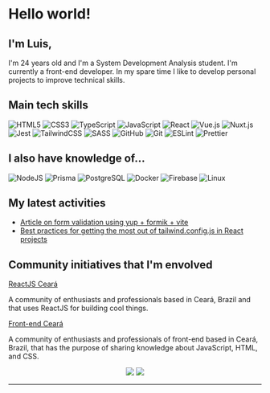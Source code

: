 #  Hello world!


## I'm Luis,
I'm 24 years old and I'm a System Development Analysis student. I'm currently a front-end developer. In my spare time I like to develop personal projects to improve technical skills.


## Main tech skills

![HTML5](https://img.shields.io/badge/html5-%23E34F26.svg?style=for-the-badge&logo=html5&logoColor=white)
![CSS3](https://img.shields.io/badge/css3-%231572B6.svg?style=for-the-badge&logo=css3&logoColor=white)
![TypeScript](https://img.shields.io/badge/typescript-%23007ACC.svg?style=for-the-badge&logo=typescript&logoColor=white)
![JavaScript](https://img.shields.io/badge/javascript-%23323330.svg?style=for-the-badge&logo=javascript&logoColor=%23F7DF1E)
![React](https://img.shields.io/badge/react-%2320232a.svg?style=for-the-badge&logo=react&logoColor=%2361DAFB)
![Vue.js](https://img.shields.io/badge/vuejs-%2335495e.svg?style=for-the-badge&logo=vuedotjs&logoColor=%234FC08D)
![Nuxt.js](https://img.shields.io/badge/nuxt.js-%23000000.svg?style=for-the-badge&logo=nuxtdotjs&logoColor=white)
![Jest](https://img.shields.io/badge/-jest-%23C21325?style=for-the-badge&logo=jest&logoColor=white)
![TailwindCSS](https://img.shields.io/badge/tailwindcss-%2338B2AC.svg?style=for-the-badge&logo=tailwind-css&logoColor=white)
![SASS](https://img.shields.io/badge/SASS-hotpink.svg?style=for-the-badge&logo=SASS&logoColor=white)
![GitHub](https://img.shields.io/badge/github-%23121011.svg?style=for-the-badge&logo=github&logoColor=white)
![Git](https://img.shields.io/badge/git-%23F05033.svg?style=for-the-badge&logo=git&logoColor=white)
![ESLint](https://img.shields.io/badge/ESLint-4B3263?style=for-the-badge&logo=eslint&logoColor=white)
![Prettier](https://img.shields.io/badge/prettier-%23F7B93E.svg?style=for-the-badge&logo=prettier&logoColor=white)

## I also have knowledge of...

![NodeJS](https://img.shields.io/badge/node.js-6DA55F?style=for-the-badge&logo=node.js&logoColor=white)
![Prisma](https://img.shields.io/badge/prisma-2D3748?style=for-the-badge&logo=prisma&logoColor=white)
![PostgreSQL](https://img.shields.io/badge/postgresql-%23316192.svg?style=for-the-badge&logo=postgresql&logoColor=white)
![Docker](https://img.shields.io/badge/docker-%230db7ed.svg?style=for-the-badge&logo=docker&logoColor=white)
![Firebase](https://img.shields.io/badge/firebase-%23039BE5.svg?style=for-the-badge&logo=firebase)
![Linux](https://img.shields.io/badge/Linux-FCC624?style=for-the-badge&logo=linux&logoColor=black)


## My latest activities

 - [Article on form validation using yup + formik + vite](https://medium.com/@douglasrodrigues37/guia-completo-para-valida%C3%A7%C3%A3o-de-formul%C3%A1rios-em-react-com-formik-e-yup-485aad73d68)
 - [Best practices for getting the most out of tailwind.config.js in React projects](https://medium.com/@douglasrodrigues37/personalizando-o-tailwind-melhores-pr%C3%A1ticas-para-aproveitar-ao-m%C3%A1ximo-o-tailwind-config-js-e46b846c1ee4)


## Community initiatives that I'm envolved

[ReactJS Ceará](https://linktr.ee/react.js.ceara)

A community of enthusiasts and professionals based in Ceará, Brazil and that uses ReactJS for building cool
things.

[Front-end Ceará](http://linktr.ee/frontendce)

A community of enthusiasts and professionals of front-end based in Ceará, Brazil, that has the purpose of
sharing knowledge about JavaScript, HTML, and CSS.

  <div align="center">
  <a href="https://www.linkedin.com/in/luis-douglas-ab82b392/" target="_blank"><img src="https://img.shields.io/badge/-LinkedIn-%230077B5?style=for-the-badge&logo=linkedin&logoColor=white" target="_blank"></a> 
   <a href="https://t.me/Luis_DouglasR" target="_blank"><img src="https://img.shields.io/badge/Telegram-2CA5E0?style=for-the-badge&logo=telegram&logoColor=white" target="_blank"></a>
 </div>
 </center>
   <hr/>
